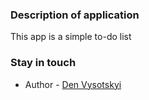 ### Description of application

This app is a simple to-do list

### Stay in touch

- Author - [Den Vysotskyi](https://denvysotskyi.space)